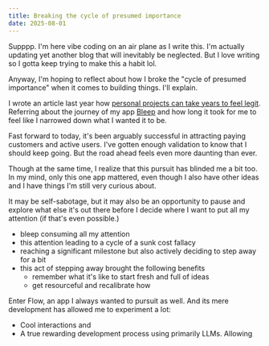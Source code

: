 ```yaml
---
title: Breaking the cycle of presumed importance
date: 2025-08-01
---
```


Supppp. I'm here vibe coding on an air plane as I write this. I'm actually updating yet another blog that will inevitably be neglected. But I love writing so I gotta keep trying to make this a habit lol.

Anyway, I'm hoping to reflect about how I broke the "cycle of presumed importance" when it comes to building things. I'll explain.

I wrote an article last year how [personal projects can take years to feel legit](/typing/2024/personal-projects-can-take-years-to-really-start-to-feel-legit). Referring about the journey of my app [Bleep](https://bleep.is) and how long it took for me to feel like I narrowed down what I wanted it to be.

Fast forward to today, it's been arguably successful in attracting paying customers and active users. I've gotten enough validation to know that I should keep going. But the road ahead feels even more daunting than ever.

Though at the same time, I realize that this pursuit has blinded me a bit too. In my mind, only this one app mattered, even though I also have other ideas and I have things I'm still very curious about.

It may be self-sabotage, but it may also be an opportunity to pause and explore what else it's out there before I decide where I want to put all my attention (if that's even possible.)

- bleep consuming all my attention
- this attention leading to a cycle of a sunk cost fallacy
- reaching a significant milestone but also actively deciding to step away for a bit
- this act of stepping away brought the following benefits
  - remember what it's like to start fresh and full of ideas
  - get resourceful and recalibrate how 

Enter Flow, an app I always wanted to pursuit as well. And its mere development has allowed me to experiment a lot:

- Cool interactions and
- A true rewarding development process using primarily LLMs. Allowing
